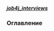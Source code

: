 ##### [job4j_interviews](https://github.com/shaporen/job4j_interviews/blob/main/README.md)
### Оглавление
[](#)
[](#)
[](#)
[](#)
[](#)
[](#)
[](#)
[](#)
[](#)
[](#)
[](#)
[](#)
[](#)
[](#)
[](#)
[](#)
[](#)
[](#)
[](#)
[](#)
[](#)
[](#)
[](#)
[](#)
[](#)
[](#)
[](#)
[](#)
[](#)
[](#)
[](#)
[](#)
[](#)
[](#)
[](#)
[](#)
[](#)
[](#)
[](#)
[](#)
[](#)
[](#)
[](#)
[](#)
[](#)
[](#)
[](#)
[](#)
[](#)
[](#)
[](#)
[](#)
[](#)
[](#)
[](#)
[](#)
[](#)
[](#)
[](#)
[](#)
[](#)
[](#)
[](#)
[](#)
[](#)
[](#)
[](#)
